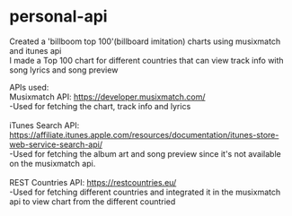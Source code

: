 # personal-api
Created a 'billboom top 100'(billboard imitation) charts using musixmatch and itunes api
<br>
I made a Top 100 chart for different countries that can view track info with song lyrics and song preview

APIs used:<br>
Musixmatch API: https://developer.musixmatch.com/<br>
	-Used for fetching the chart, track info and lyrics<br><br>
iTunes Search API: https://affiliate.itunes.apple.com/resources/documentation/itunes-store-web-service-search-api/<br>
	-Used for fetching the album art and song preview since it's not available on the musixmatch api.<br><br>
REST Countries API: https://restcountries.eu/<br>
	-Used for fetching different countries and integrated it in the musixmatch api to view chart from the different countried
